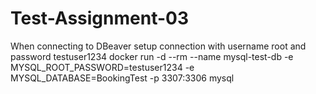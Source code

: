 # Test-Assignment-03

When connecting to DBeaver setup connection with username root and password testuser1234
docker run -d --rm --name mysql-test-db -e MYSQL_ROOT_PASSWORD=testuser1234 -e MYSQL_DATABASE=BookingTest -p 3307:3306 mysql
